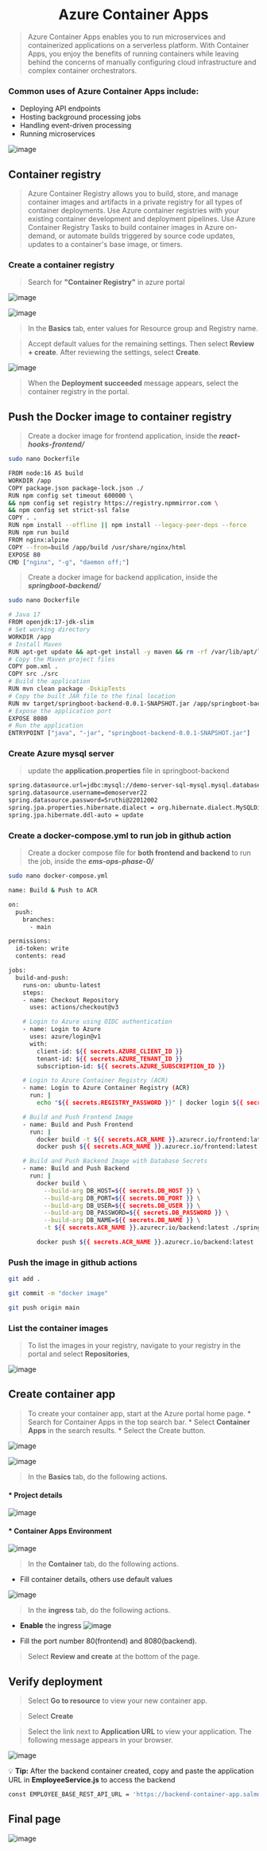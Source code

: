 <div align="center"><h1>Azure Container Apps</h1></div>

> Azure Container Apps enables you to run microservices and containerized applications on a serverless platform. With Container Apps, you enjoy the benefits of running containers while leaving behind the concerns of manually configuring cloud infrastructure and complex container orchestrators.
### Common uses of Azure Container Apps include:
* Deploying API endpoints
* Hosting background processing jobs
* Handling event-driven processing
* Running microservices

![image](https://github.com/user-attachments/assets/aada39da-2bf2-4b5d-8320-3559b65ec447)

## Container registry
> Azure Container Registry allows you to build, store, and manage container images and artifacts in a private registry for all types of container deployments. Use Azure container registries with your existing container development and deployment pipelines. Use Azure Container Registry Tasks to build container images in Azure on-demand, or automate builds triggered by source code updates, updates to a container's base image, or timers.

### Create a container registry
> Search for **"Container Registry"** in azure portal

![image](https://github.com/user-attachments/assets/77b48c17-5df8-476d-a38c-7673ab9fbe5c)

![image](https://github.com/user-attachments/assets/f5a03ee3-e1bb-4ed1-8339-c9da6b029f5d)

> In the **Basics** tab, enter values for Resource group and Registry name.

> Accept default values for the remaining settings. Then select **Review + create**. After reviewing the settings, select **Create**. 

![image](https://github.com/user-attachments/assets/7ca04ed9-237a-42ad-a7b4-caf1d5b36109)

> When the **Deployment succeeded** message appears, select the container registry in the portal.

## Push the Docker image to container registry
> Create a docker image for frontend application, inside the **<i>react-hooks-frontend/</i>**
```bash
sudo nano Dockerfile
```

```bash
FROM node:16 AS build
WORKDIR /app
COPY package.json package-lock.json ./
RUN npm config set timeout 600000 \
&& npm config set registry https://registry.npmmirror.com \
&& npm config set strict-ssl false
COPY . .
RUN npm install --offline || npm install --legacy-peer-deps --force
RUN npm run build
FROM nginx:alpine
COPY --from=build /app/build /usr/share/nginx/html
EXPOSE 80
CMD ["nginx", "-g", "daemon off;"]
```
> Create a docker image for backend application, inside the **<i>springboot-backend/</i>**
```bash
sudo nano Dockerfile
```
```bash
# Java 17
FROM openjdk:17-jdk-slim
# Set working directory
WORKDIR /app
# Install Maven
RUN apt-get update && apt-get install -y maven && rm -rf /var/lib/apt/lists/*
# Copy the Maven project files
COPY pom.xml .
COPY src ./src
# Build the application
RUN mvn clean package -DskipTests
# Copy the built JAR file to the final location
RUN mv target/springboot-backend-0.0.1-SNAPSHOT.jar /app/springboot-backend-0.0.1-SNAPSHOT.jar
# Expose the application port
EXPOSE 8080
# Run the application
ENTRYPOINT ["java", "-jar", "springboot-backend-0.0.1-SNAPSHOT.jar"]
```
### Create Azure mysql server

> update the **application.properties** file in springboot-backend
```bash
spring.datasource.url=jdbc:mysql://demo-server-sql-mysql.mysql.database.azure.com:3306/employees?useSSL=true&requireSSL=true&verifyServerCertificate=true
spring.datasource.username=demoserver22
spring.datasource.password=Sruthi@22012002
spring.jpa.properties.hibernate.dialect = org.hibernate.dialect.MySQLDialect
spring.jpa.hibernate.ddl-auto = update
```
### Create a docker-compose.yml to run job in github action

> Create a docker compose file for **both frontend and backend** to run the job, inside the **<i>ems-ops-phase-0/</i>**

```bash
sudo nano docker-compose.yml
```
```bash
name: Build & Push to ACR

on:
  push:
    branches:
      - main

permissions:
  id-token: write
  contents: read

jobs:
  build-and-push:
    runs-on: ubuntu-latest
    steps:
    - name: Checkout Repository
      uses: actions/checkout@v3

    # Login to Azure using OIDC authentication
    - name: Login to Azure
      uses: azure/login@v1
      with:
        client-id: ${{ secrets.AZURE_CLIENT_ID }}
        tenant-id: ${{ secrets.AZURE_TENANT_ID }}
        subscription-id: ${{ secrets.AZURE_SUBSCRIPTION_ID }}

    # Login to Azure Container Registry (ACR)
    - name: Login to Azure Container Registry (ACR)
      run: |
        echo "${{ secrets.REGISTRY_PASSWORD }}" | docker login ${{ secrets.ACR_NAME }}.azurecr.io -u ${{ secrets.REGISTRY_USERNAME }} --password-stdin

    # Build and Push Frontend Image
    - name: Build and Push Frontend
      run: |
        docker build -t ${{ secrets.ACR_NAME }}.azurecr.io/frontend:latest ./react-hooks-frontend
        docker push ${{ secrets.ACR_NAME }}.azurecr.io/frontend:latest

    # Build and Push Backend Image with Database Secrets
    - name: Build and Push Backend
      run: |
        docker build \
          --build-arg DB_HOST=${{ secrets.DB_HOST }} \
          --build-arg DB_PORT=${{ secrets.DB_PORT }} \
          --build-arg DB_USER=${{ secrets.DB_USER }} \
          --build-arg DB_PASSWORD=${{ secrets.DB_PASSWORD }} \
          --build-arg DB_NAME=${{ secrets.DB_NAME }} \
          -t ${{ secrets.ACR_NAME }}.azurecr.io/backend:latest ./springboot-backend

        docker push ${{ secrets.ACR_NAME }}.azurecr.io/backend:latest
```
### Push the image in github actions
```bash
git add .
```
```bash
git commit -m "docker image"
```
```bash
git push origin main
```
### List the container images
> To list the images in your registry, navigate to your registry in the portal and select **Repositories**,

![image](https://github.com/user-attachments/assets/18020b13-41ee-4e43-90d3-d031d8dc8fa4)

## Create container app
 > To create your container app, start at the Azure portal home page.
    * Search for Container Apps in the top search bar.
    * Select **Container Apps** in the search results.
    * Select the Create button.

![image](https://github.com/user-attachments/assets/5edc8f28-3979-41f6-926e-b501c631d43c)

![image](https://github.com/user-attachments/assets/296215be-f104-4fd7-b120-2e044b070fd6)

> In the **Basics** tab, do the following actions.

#### * Project details
![image](https://github.com/user-attachments/assets/dc3bf724-3cab-43e5-aa9e-753b7796edb8)

#### * Container Apps Environment
![image](https://github.com/user-attachments/assets/d98dad1d-a5c3-4f35-b0aa-24ae58c5f0f5)

> In the **Container** tab, do the following actions.

* Fill container details, others use default values
  
![image](https://github.com/user-attachments/assets/1305ebfd-fe7d-4d7c-8baf-939828ef0fdd)

> In the **ingress** tab, do the following actions.

* <b>Enable</b> the ingress
![image](https://github.com/user-attachments/assets/a2d6f898-b438-4f0e-aa9f-ee715ca4c2be)

* Fill the port number 80(frontend) and 8080(backend).

> Select **Review and create** at the bottom of the page.

## Verify deployment

> Select **Go to resource** to view your new container app.

> Select **Create**

> Select the link next to **Application URL** to view your application. The following message appears in your browser.

![image](https://github.com/user-attachments/assets/3c81f63f-aaf4-445c-b4d4-f16f39fc31ff)

 💡 **Tip:** After the backend container created, copy and paste the application URL in **EmployeeService.js** to access the backend
 
 ```bash
const EMPLOYEE_BASE_REST_API_URL = 'https://backend-container-app.salmonhill-fdb0b10f.eastus.azurecontainerapps.io/api/v1/employees';
```

## Final page

![image](https://github.com/user-attachments/assets/e6dbfd58-6a34-46ac-af48-298a44265b50)


